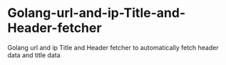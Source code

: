 # Golang-url-and-ip-Title-and-Header-fetcher
Golang url and ip Title and Header fetcher to automatically fetch header data and title data
